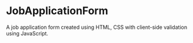 # JobApplicationForm
A job application form created using HTML, CSS with client-side validation using JavaScript.
